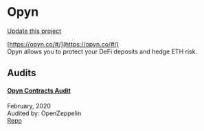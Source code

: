 
# Opyn

[Update this project](https://github.com/ConsenSys/blockchainSecurityDB/edit/master/projects/opyn.json)
  
[https://opyn.co/#/](https://opyn.co/#/)<br>
Opyn allows you to protect your DeFi deposits and hedge ETH risk.


## Audits



#### [Opyn Contracts Audit](https://blog.openzeppelin.com/opyn-contracts-audit/)

February, 2020<br>
Audited by: OpenZeppelin<br>
[Repo](https://github.com/opynfinance/Convexity-Protocol/tree/c34598)
      

  



